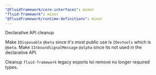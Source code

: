 ```yaml
---
"@fluidframework/core-interfaces": minor
"fluid-framework": minor
"@fluidframework/runtime-definitions": minor
---
```


Declarative API cleanup

Make `IDisposable` `@beta` since it's most public use is `IDevtools` which is `@beta`.
Make `IInboundSignalMessage` `@alpha` since its not used in the declarative API.

Cleanup `fluid-framework` legacy exports toi remove no longer required types.
